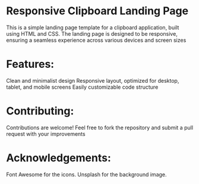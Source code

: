 # Responsive Clipboard Landing Page
This is a simple landing page template for a clipboard application, built using HTML and CSS. The landing page is designed to be responsive, ensuring a seamless experience across various devices and screen sizes

# Features:
Clean and minimalist design
Responsive layout, optimized for desktop, tablet, and mobile screens
Easily customizable code structure

# Contributing:
Contributions are welcome! Feel free to fork the repository and submit a pull request with your improvements

# Acknowledgements:
Font Awesome for the icons.
Unsplash for the background image.